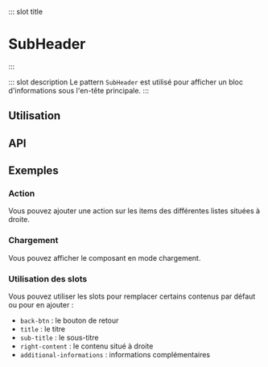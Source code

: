 ::: slot title
# SubHeader
:::

::: slot description
Le pattern `SubHeader` est utilisé pour afficher un bloc d'informations sous l'en-tête principale.
:::

## Utilisation

<DocExample
  eager
  file="patterns/sub-header/examples/sub-header"
/>

## API

<DocApi
	:value="['SubHeader']"
	:api="{
		SubHeader: {
			props: [
				{
					name: 'hide-back-btn',
					defaultValue: 'false',
					type: 'boolean',
					description: 'Masque le bouton de retour.'
				},
				{
					name: 'back-btn-text',
					defaultValue: 'Retour',
					type: 'string',
					description: 'Le texte du bouton retour.'
				},
				{
					name: 'title-text',
					type: 'string',
					description: 'Le texte du titre.'
				},
				{
					name: 'sub-title-text',
					defaultValue: 'undefined',
					type: 'string',
					description: 'Le texte du sous-titre.'
				},
				{
					name: 'data-lists',
					defaultValue: 'undefined',
					type: 'DataListsItem[]',
					description: 'Liste des composants `DataList` en mode colonne.'
				},
				{
					name: 'loading',
					defaultValue: 'false',
					type: 'boolean',
					description: 'Liste des composants `DataList` en mode colonne.'
				}
			],
			slots: [
				{
					name: 'back-btn',
					description: 'Slot pour remplacer le bouton de retour.'
				},
				{
					name: 'title',
					description: 'Slot pour remplacer le titre.'
				},
				{
					name: 'sub-title',
					description: 'Slot pour remplacer le sous-titre.'
				},
				{
					name: 'right-content',
					description: 'Slot pour remplacer le contenu situé à droite.'
				},
				{
					name: 'additional-informations',
					description: 'Slot pour ajouter des informations complémentaires.'
				}
			]
		}
	}"
/>

## Exemples

### Action

Vous pouvez ajouter une action sur les items des différentes listes situées à droite.

<DocExample file="patterns/sub-header/examples/sub-header-action" />

### Chargement

Vous pouvez afficher le composant en mode chargement.

<DocExample file="patterns/sub-header/examples/sub-header-loading" />

### Utilisation des slots

Vous pouvez utiliser les slots pour remplacer certains contenus par défaut ou pour en ajouter :

- `back-btn` : le bouton de retour
- `title` : le titre
- `sub-title` : le sous-titre
- `right-content` : le contenu situé à droite
- `additional-informations` : informations complémentaires

<DocExample file="patterns/sub-header/examples/sub-header-slots" />
